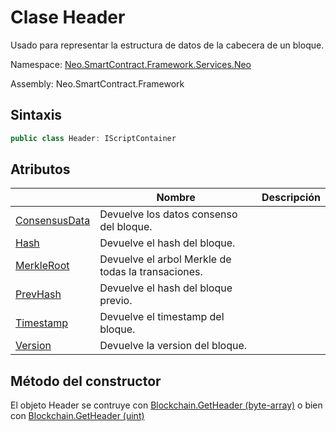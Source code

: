 # Clase Header

Usado para representar la estructura de datos de la cabecera de un bloque.

Namespace: [Neo.SmartContract.Framework.Services.Neo](../Neo.md)

Assembly: Neo.SmartContract.Framework

## Sintaxis

```c#
public class Header: IScriptContainer
```

## Atributos

| | Nombre| Descripción |
| ---------------------------------------- | ------------------------------------ | -------- |
|[ConsensusData](Header/ConsensusData.md) | Devuelve los datos consenso del bloque.|
|[Hash](Header/ConsensusData.md) | Devuelve el hash del bloque.|
|[MerkleRoot](Header/MerkleRoot.md) | Devuelve el arbol Merkle de todas la transaciones. |
|[PrevHash](Header/PrevHash.md) | Devuelve el hash del bloque previo. |
|[Timestamp](Header/Timestamp.md) | Devuelve el timestamp del bloque. |
|[Version](Header/Version.md) | Devuelve la version del bloque. |


## Método del constructor

El objeto Header se contruye con [Blockchain.GetHeader (byte-array)](Blockchain/GetHeader.md) o bien con [Blockchain.GetHeader (uint)](Blockchain/GetHeader2.md)

